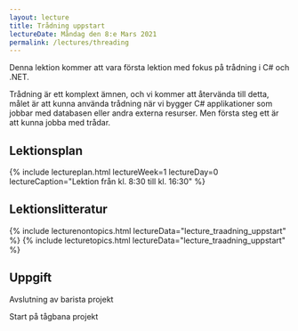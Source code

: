 ```yaml
---
layout: lecture
title: Trådning uppstart
lectureDate: Måndag den 8:e Mars 2021
permalink: /lectures/threading
---
```


Denna lektion kommer att vara första lektion med fokus på trådning i C# och .NET.

Trådning är ett komplext ämnen, och vi kommer att återvända till detta, målet är att kunna använda trådning när vi bygger C# applikationer som jobbar med databasen eller andra externa resurser. Men första steg ett är att kunna jobba med trådar.

## Lektionsplan

{% include lectureplan.html lectureWeek=1 lectureDay=0 lectureCaption="Lektion från kl. 8:30 till kl. 16:30" %}

## Lektionslitteratur

{% include lecturenontopics.html lectureData="lecture_traadning_uppstart" %}
{% include lecturetopics.html lectureData="lecture_traadning_uppstart" %}


## Uppgift

Avslutning av barista projekt

Start på tågbana projekt